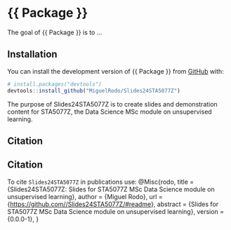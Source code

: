 
<!-- README.md is generated from README.Rmd. Please edit that file -->

# {{ Package }}

<!-- badges: start -->
<!-- badges: end -->

The goal of {{ Package }} is to …

## Installation

You can install the development version of {{ Package }} from
[GitHub](https://github.com/) with:

``` r
# install.packages("devtools")
devtools::install_github("MiguelRodo/Slides24STA5077Z")
```

The purpose of Slides24STA5077Z is to create slides and demonstration
content for STA5077Z, the Data Science MSc module on unsupervised
learning.

## Citation

## Citation

To cite `Slides24STA5077Z` in publications use: @Misc{rodo, title =
{Slides24STA5077Z: Slides for STA5077Z MSc Data Science module on
unsupervised learning}, author = {Miguel Rodo}, url =
{<https://github.com//Slides24STA5077Z/#readme>}, abstract = {Slides for
STA5077Z MSc Data Science module on unsupervised learning}, version =
{0.0.0-1}, }
